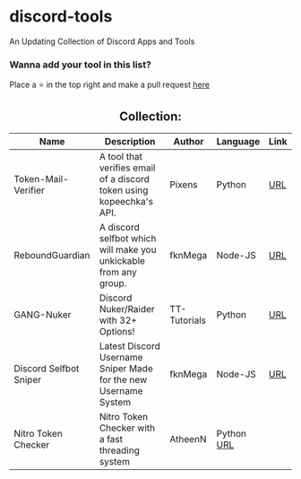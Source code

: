 # discord-tools
An Updating Collection of Discord Apps and Tools

### Wanna add your tool in this list?
Place a ⭐ in the top right and make a pull request [here](https://github.com/fknMega/discord-tools/edit/main/README.md)

<div align="center">
  
## Collection:

| Name | Description | Author | Language | Link |
| ---- | ----------- | ------- | -------- | ---- |
| Token-Mail-Verifier | A tool that verifies email of a discord token using kopeechka's API. | Pixens | Python | [URL](https://github.com/Pixens/Token-Mail-Verifier)
| ReboundGuardian | A discord selfbot which will make you unkickable from any group. | fknMega | Node-JS | [URL](https://github.com/fknMega/ReboundGuardian)
| GANG-Nuker | Discord Nuker/Raider with 32+ Options! | TT-Tutorials | Python | [URL](https://github.com/TT-Tutorials/GANG-Nuker)
| Discord Selfbot Sniper | Latest Discord Username Sniper Made for the new Username System | fknMega | Node-JS | [URL](https://github.com/fknMega/discord-username-sniper)
| Nitro Token Checker | Nitro Token Checker with a fast threading system | AtheenN | Python [URL](https://github.com/Blaze-1111/nitro-token-checker)



</div>
